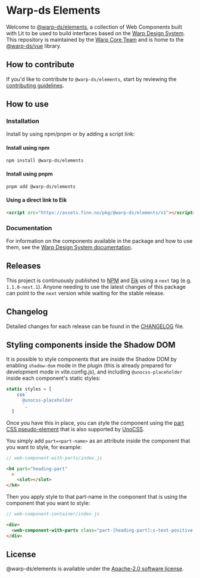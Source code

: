 # Warp-ds Elements

Welcome to [@warp-ds/elements](https://github.com/warp-ds/elements),
a collection of Web Components built with Lit to be used to build interfaces based on the [Warp Design System](https://github.com/warp-ds/).
This repository is maintained by the [Warp Core Team](https://github.com/orgs/warp-ds/teams/warp-core-team)
and is home to the [@warp-ds/vue](https://www.npmjs.com/package/@warp-ds/elements) library.


## How to contribute

If you'd like to contribute to `@warp-ds/elements`,
start by reviewing the [contributing guidelines](CONTRIBUTING.md).


## How to use

### Installation

Install by using npm/pnpm or by adding a script link:

#### Install using npm
```sh
npm install @warp-ds/elements
```

#### Install using pnpm
```sh
pnpm add @warp-ds/elements
```

#### Using a direct link to Eik
```html
<script src="https://assets.finn.no/pkg/@warp-ds/elements/v1"></script>
```

### Documentation

For information on the components available in the package and how to use them,
see the [Warp Design System documentation](https://warp-ds.github.io/tech-docs/).


## Releases

This project is continuously published to [NPM](https://www.npmjs.com/package/@warp-ds/elements) and [Eik](https://assets.finn.no/pkg/@warp-ds/elements) using a `next` tag (e.g. `1.1.0-next.1`).
Anyone needing to use the latest changes of this package can point to the `next` version while waiting for the stable release.


## Changelog

Detailed changes for each release can be found in the [CHANGELOG](CHANGELOG.md) file.

## Styling components inside the Shadow DOM

It is possible to style components that are inside the Shadow DOM by enabling `shadow-dom` mode in the plugin (this is already prepared for development mode in vite.config.js), and including `@unocss-placeholder` inside each component's static styles:

```js
static styles = [
    css`
      @unocss-placeholder
      `,
  ]
```

Once you have this in place, you can style the component using the [part CSS pseudo-element](https://developer.mozilla.org/en-US/docs/Web/CSS/::part) that is also supported by [UnoCSS](https://unocss.dev/integrations/vite#part-built-in-support).

You simply add `part=<part-name>` as an attribute inside the component that you want to style, for example:
```js
// web-component-with-parts/index.js
```
```html
<h4 part="heading-part"
  >
    <slot></slot>
</h4>
```

Then you apply style to that part-name in the component that is using the component that you want to style:
```js
// web-component-container/index.js
```
```html
<div>
  <web-component-with-parts class="part-[heading-part]:s-text-positive part-[heading-part]:pl-4"></web-component-with-parts>
</div>
```



## License

@warp-ds/elements is available under the [Apache-2.0 software license](https://github.com/warp-ds/elements/blob/main/LICENSE).
